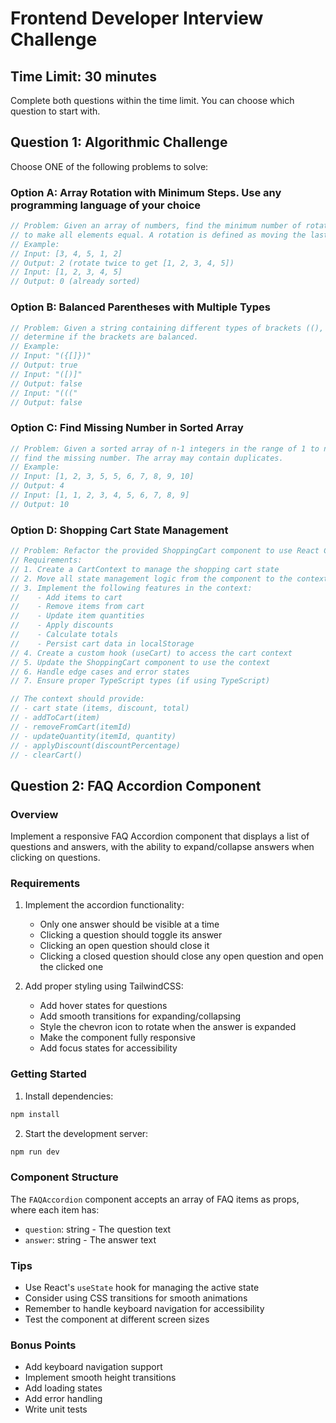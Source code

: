 # Frontend Developer Interview Challenge

## Time Limit: 30 minutes

Complete both questions within the time limit. You can choose which question to start with.

## Question 1: Algorithmic Challenge

Choose ONE of the following problems to solve:

### Option A: Array Rotation with Minimum Steps. Use any programming language of your choice

```javascript
// Problem: Given an array of numbers, find the minimum number of rotations needed
// to make all elements equal. A rotation is defined as moving the last element to the front.
// Example:
// Input: [3, 4, 5, 1, 2]
// Output: 2 (rotate twice to get [1, 2, 3, 4, 5])
// Input: [1, 2, 3, 4, 5]
// Output: 0 (already sorted)
```

### Option B: Balanced Parentheses with Multiple Types

```javascript
// Problem: Given a string containing different types of brackets ((), [], {}),
// determine if the brackets are balanced.
// Example:
// Input: "({[]})"
// Output: true
// Input: "([)]"
// Output: false
// Input: "((("
// Output: false
```

### Option C: Find Missing Number in Sorted Array

```javascript
// Problem: Given a sorted array of n-1 integers in the range of 1 to n,
// find the missing number. The array may contain duplicates.
// Example:
// Input: [1, 2, 3, 5, 5, 6, 7, 8, 9, 10]
// Output: 4
// Input: [1, 1, 2, 3, 4, 5, 6, 7, 8, 9]
// Output: 10
```

### Option D: Shopping Cart State Management

```javascript
// Problem: Refactor the provided ShoppingCart component to use React Context for state management.
// Requirements:
// 1. Create a CartContext to manage the shopping cart state
// 2. Move all state management logic from the component to the context
// 3. Implement the following features in the context:
//    - Add items to cart
//    - Remove items from cart
//    - Update item quantities
//    - Apply discounts
//    - Calculate totals
//    - Persist cart data in localStorage
// 4. Create a custom hook (useCart) to access the cart context
// 5. Update the ShoppingCart component to use the context
// 6. Handle edge cases and error states
// 7. Ensure proper TypeScript types (if using TypeScript)

// The context should provide:
// - cart state (items, discount, total)
// - addToCart(item)
// - removeFromCart(itemId)
// - updateQuantity(itemId, quantity)
// - applyDiscount(discountPercentage)
// - clearCart()
```

## Question 2: FAQ Accordion Component

### Overview

Implement a responsive FAQ Accordion component that displays a list of questions and answers, with the ability to expand/collapse answers when clicking on questions.

### Requirements

1. Implement the accordion functionality:

   - Only one answer should be visible at a time
   - Clicking a question should toggle its answer
   - Clicking an open question should close it
   - Clicking a closed question should close any open question and open the clicked one

2. Add proper styling using TailwindCSS:
   - Add hover states for questions
   - Add smooth transitions for expanding/collapsing
   - Style the chevron icon to rotate when the answer is expanded
   - Make the component fully responsive
   - Add focus states for accessibility

### Getting Started

1. Install dependencies:

```bash
npm install
```

2. Start the development server:

```bash
npm run dev
```

### Component Structure

The `FAQAccordion` component accepts an array of FAQ items as props, where each item has:

- `question`: string - The question text
- `answer`: string - The answer text

### Tips

- Use React's `useState` hook for managing the active state
- Consider using CSS transitions for smooth animations
- Remember to handle keyboard navigation for accessibility
- Test the component at different screen sizes

### Bonus Points

- Add keyboard navigation support
- Implement smooth height transitions
- Add loading states
- Add error handling
- Write unit tests

